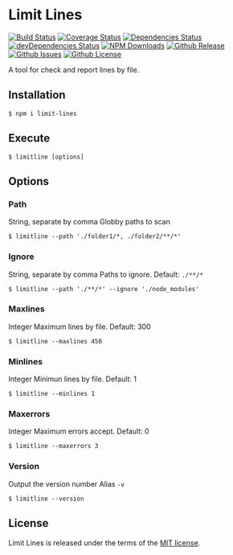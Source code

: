 # Limit Lines

[![Build Status](https://travis-ci.org/tiagoporto/limit-lines.svg)](https://travis-ci.org/tiagoporto/limit-lines)
[![Coverage Status](https://img.shields.io/coveralls/tiagoporto/limit-lines.svg)](https://coveralls.io/github/tiagoporto/limit-lines)
[![Dependencies Status](https://david-dm.org/tiagoporto/limit-lines.svg)](https://david-dm.org/tiagoporto/limit-lines)
[![devDependencies Status](https://david-dm.org/tiagoporto/limit-lines/dev-status.svg)](https://david-dm.org/tiagoporto/limit-lines#info=devDependencies)
[![NPM Downloads](https://img.shields.io/npm/dt/limit-lines.svg)](https://www.npmjs.com/package/limit-lines)
[![Github Release](https://img.shields.io/github/release/tiagoporto/limit-lines.svg)](https://github.com/tiagoporto/limit-lines/releases)
[![Github Issues](https://img.shields.io/github/issues/tiagoporto/limit-lines.svg)](https://github.com/tiagoporto/limit-lines/issues)
[![Github License](https://img.shields.io/github/license/tiagoporto/limit-lines.svg)](https://raw.githubusercontent.com/tiagoporto/limit-lines/master/LICENSE)


A tool for check and report lines by file.

## Installation
```
$ npm i limit-lines
```


## Execute
```
$ limitline [options]
```


## Options

### Path
String, separate by comma
Globby paths to scan
```
$ limitline --path './folder1/*, ./folder2/**/*'
```

### Ignore
String, separate by comma
Paths to ignore. Default: `./**/*`
```
$ limitline --path './**/*' --ignore './node_modules'
```

### Maxlines
Integer
Maximum lines by file. Default: 300
```
$ limitline --maxlines 450
```

### Minlines
Integer
Minimun lines by file. Default: 1
```
$ limitline --minlines 1
```

### Maxerrors
Integer
Maximum errors accept. Default: 0
```
$ limitline --maxerrors 3
```

### Version
Output the version number
Alias `-v`

```
$ limitline --version
```



## License

Limit Lines is released under the terms of the [MIT license](https://github.com/tiagoporto/limit-lines/blob/master/LICENSE).
